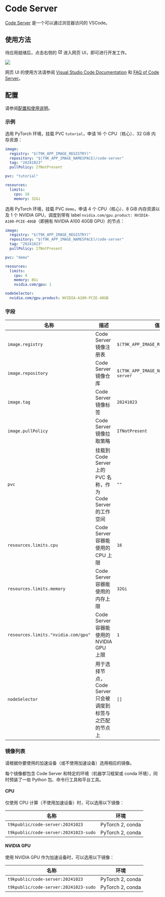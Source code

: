 # Code Server

[Code Server](https://github.com/coder/code-server) 是一个可以通过浏览器访问的 VSCode。

## 使用方法

待应用就绪后，点击右侧的 <svg width="1em" height="1em" class="MuiSvgIcon-root MuiSvgIcon-colorPrimary MuiSvgIcon-fontSizeMedium css-jxtyyz" focusable="false" aria-hidden="true" viewBox="0 0 24 24" data-testid="OpenInNewIcon"><path d="M19 19H5V5h7V3H5c-1.11 0-2 .9-2 2v14c0 1.1.89 2 2 2h14c1.1 0 2-.9 2-2v-7h-2zM14 3v2h3.59l-9.83 9.83 1.41 1.41L19 6.41V10h2V3z"></path></svg> 进入网页 UI，即可进行开发工作。

![](https://s2.loli.net/2024/09/20/REwK5AdXVugJYLt.png)

网页 UI 的使用方法请参阅 [Visual Studio Code Documentation](https://code.visualstudio.com/docs) 和 [FAQ of Code Server](https://coder.com/docs/code-server/FAQ)。

## 配置

请参阅[配置和使用说明](https://t9k.github.io/ucman/latest/app/codeserver.html#%E9%85%8D%E7%BD%AE%E5%92%8C%E4%BD%BF%E7%94%A8%E8%AF%B4%E6%98%8E)。

### 示例

选用 PyTorch 环境，挂载 PVC `tutorial`，申请 16 个 CPU（核心）、32 GiB 内存资源：

```yaml
image:
  registry: "$(T9K_APP_IMAGE_REGISTRY)"
  repository: "$(T9K_APP_IMAGE_NAMESPACE)/code-server"
  tag: "20241023"
  pullPolicy: IfNotPresent

pvc: "tutorial"

resources:
  limits:
    cpu: 16
    memory: 32Gi
```

选用 PyTorch 环境，挂载 PVC `demo`，申请 4 个 CPU（核心）、8 GiB 内存资源以及 1 个 NVIDIA GPU，调度到带有 label `nvidia.com/gpu.product: NVIDIA-A100-PCIE-40GB`（即拥有 NVIDIA A100 40GB GPU）的节点：

```yaml
image:
  registry: "$(T9K_APP_IMAGE_REGISTRY)"
  repository: "$(T9K_APP_IMAGE_NAMESPACE)/code-server"
  tag: "20241023"
  pullPolicy: IfNotPresent

pvc: "demo"

resources:
  limits:
    cpu: 4
    memory: 8Gi
    nvidia.com/gpu: 1

nodeSelector:
  nvidia.com/gpu.product: NVIDIA-A100-PCIE-40GB
```

### 字段

| 名称                                | 描述                                                          | 值                                       |
| ----------------------------------- | ------------------------------------------------------------- | ---------------------------------------- |
| `image.registry`                    | Code Server 镜像注册表                                        | `$(T9K_APP_IMAGE_REGISTRY)`              |
| `image.repository`                  | Code Server 镜像仓库                                          | `$(T9K_APP_IMAGE_NAMESPACE)/code-server` |
| `image.tag`                         | Code Server 镜像标签                                          | `20241023`                               |
| `image.pullPolicy`                  | Code Server 镜像拉取策略                                      | `IfNotPresent`                           |
| `pvc`                               | 挂载到 Code Server 上的 PVC 名称，作为 Code Server 的工作空间 | `""`                                     |
| `resources.limits.cpu`              | Code Server 容器能使用的 CPU 上限                             | `16`                                     |
| `resources.limits.memory`           | Code Server 容器能使用的内存上限                              | `32Gi`                                   |
| `resources.limits."nvidia.com/gpu"` | Code Server 容器能使用的 NVIDIA GPU 上限                      | `1`                                      |
| `nodeSelector`                      | 用于选择节点，Code Server 只会被调度到标签与之匹配的节点上    | `[]`                                     |

### 镜像列表

请根据你要使用的加速设备（或不使用加速设备）选用相应的镜像。

每个镜像都包含 Code Server 和特定的环境（机器学习框架或 conda 环境），同时预装了一些 Python 包、命令行工具和平台工具。

#### CPU

仅使用 CPU 计算（不使用加速设备）时，可以选用以下镜像：

| 名称                                  | 环境             |
| ------------------------------------- | ---------------- |
| `t9kpublic/code-server:20241023`      | PyTorch 2, conda |
| `t9kpublic/code-server:20241023-sudo` | PyTorch 2, conda |

#### NVIDIA GPU

使用 NVIDIA GPU 作为加速设备时，可以选用以下镜像：

| 名称                                  | 环境             |
| ------------------------------------- | ---------------- |
| `t9kpublic/code-server:20241023`      | PyTorch 2, conda |
| `t9kpublic/code-server:20241023-sudo` | PyTorch 2, conda |
